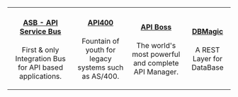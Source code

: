 |   |   |   |    | 
|:----------:|:----------:|:----------:|:----------:|
|[<h4>ASB - API Service Bus</h4>]({{#makeLink}}./landing.html?product_path=./products/asb.md&menu_path=.menus/en{{/makeLink}})<p>First & only Integration Bus for API based applications.</p>| [<h4>API400</h4>]({{#makeLink}}./landing.html?product_path=./products/api400.md&menu_path=.menus/en{{/makeLink}}) <p>Fountain of youth for legacy systems such as AS/400.</p> |  [<h4>API Boss</h4>]({{#makeLink}}./landing.html?product_path=./products/apiboss.md&menu_path=.menus/en{{/makeLink}}) <p>The world's most powerful and complete API Manager.</p> | [<h4>DBMagic</h4>]({{#makeLink}}./landing.html?product_path=./products/dbmagic.md&menu_path=.menus/en{{/makeLink}}) <p>A REST Layer for DataBase</p>

